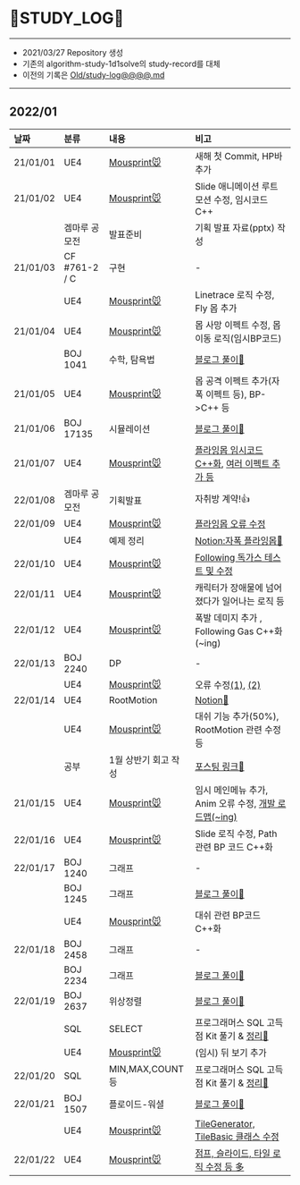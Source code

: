 # 📜STUDY_LOG📜
---
- 2021/03/27 Repository 생성
- 기존의 algorithm-study-1d1solve의 study-record를 대체
- 이전의 기록은 [Old/study-log@@@@.md](https://github.com/Oriburger/oriburger_study_log/blob/main/Old/study_log_2021.md)
---
## 2022/01

<div markdown="1">

|날짜|분류|내용|비고|
|:----|:----|:----|:----|
|21/01/01|UE4|[Mousprint🐭](https://github.com/Oriburger/ue4_mousprint_)|새해 첫 Commit, HP바 추가|
|21/01/02|UE4|[Mousprint🐭](https://github.com/Oriburger/ue4_mousprint_)|Slide 애니메이션 루트모션 수정, 임시코드 C++|
||겜마루 공모전|발표준비|기획 발표 자료(pptx) 작성|-|
|21/01/03|CF #761-2 / C|구현|-|
||UE4|[Mousprint🐭](https://github.com/Oriburger/ue4_mousprint_)|Linetrace 로직 수정, Fly 몹 추가 |
|21/01/04|UE4|[Mousprint🐭](https://github.com/Oriburger/ue4_mousprint_)|몹 사망 이펙트 수정, 몹 이동 로직(임시BP코드) |
||BOJ 1041|수학, 탐욕법|[블로그 풀이📔](https://blog.naver.com/uss425/222612742652)|
|21/01/05|UE4|[Mousprint🐭](https://github.com/Oriburger/ue4_mousprint_)|몹 공격 이펙트 추가(자폭 이펙트 등), BP->C++ 등|
|21/01/06|BOJ 17135|시뮬레이션|[블로그 풀이📗](https://blog.naver.com/uss425/222614641773)|
|21/01/07|UE4|[Mousprint🐭](https://github.com/Oriburger/ue4_mousprint_)|[플라잉몹 임시코드C++화](https://github.com/Oriburger/ue4_mousprint_/commit/b399049e63ec19128c7b63a02b2667910bcdc834), [여러 이펙트 추가 등](https://github.com/Oriburger/ue4_mousprint_/commit/2ddd95999ce2d4c2d0bde2a527a607a795849987)|
|22/01/08|겜마루 공모전|기획발표|자취방 계약!👍|
|22/01/09|UE4|[Mousprint🐭](https://github.com/Oriburger/ue4_mousprint_)|[플라잉몹 오류 수정](https://github.com/Oriburger/ue4_mousprint_/commit/b8b0c66083068f30dad9a7a1190a027cf5df7f3b)|
||UE4|예제 정리|[Notion:자폭 플라잉몹📑](https://www.notion.so/oriburger/9785f74644214aab9825885f458f7fac)|
|22/01/10|UE4|[Mousprint🐭](https://github.com/Oriburger/ue4_mousprint_)|[Following 독가스 테스트 및  수정](https://github.com/Oriburger/ue4_mousprint_/commits/master)|
|22/01/11|UE4|[Mousprint🐭](https://github.com/Oriburger/ue4_mousprint_)|캐릭터가 장애물에 넘어졌다가 일어나는 로직 등|
|22/01/12|UE4|[Mousprint🐭](https://github.com/Oriburger/ue4_mousprint_)|폭발 데미지 추가 , Following Gas C++화(~ing)|
|22/01/13|BOJ 2240|DP|-|
||UE4|[Mousprint🐭](https://github.com/Oriburger/ue4_mousprint_)|오류 수정[(1)](https://github.com/Oriburger/ue4_mousprint_/commit/556098056d89e77d03131d8ce8b8b84b77b46e50),  [(2)](https://github.com/Oriburger/ue4_mousprint_/commit/e29feca3c1004fc3bb5d55a30bd46094b2930444)|
|22/01/14|UE4|RootMotion|[Notion📒](https://oriburger.notion.site/Root-Motion-cc60a7c44dfd4fd7836dcda2e8828130)|
||UE4|[Mousprint🐭](https://github.com/Oriburger/ue4_mousprint_)|대쉬 기능 추가(50%), RootMotion 관련 수정 등 |
||공부|1월 상반기 회고 작성|[포스팅 링크📑](https://blog.naver.com/uss425/222621857213)|
|21/01/15|UE4|[Mousprint🐭](https://github.com/Oriburger/ue4_mousprint_)|임시 메인메뉴 추가, Anim 오류 수정, [개발 로드맵(~ing)](https://oriburger.notion.site/Mousprint-94fa53a30a514273af9dec54c3910555)|
|22/01/16|UE4|[Mousprint🐭](https://github.com/Oriburger/ue4_mousprint_)|Slide 로직 수정, Path 관련 BP 코드 C++화|
|22/01/17|BOJ 1240|그래프|-|
||BOJ 1245|그래프|[블로그 풀이📙](https://blog.naver.com/uss425/222624140789)|
||UE4|[Mousprint🐭](https://github.com/Oriburger/ue4_mousprint_)|대쉬 관련 BP코드 C++화|
|22/01/18|BOJ 2458|그래프|-|
||BOJ 2234|그래프|[블로그 풀이📗](https://blog.naver.com/uss425/222625102558)|
|22/01/19|BOJ 2637|위상정렬|[블로그 풀이📘](https://blog.naver.com/uss425/222625882137)|
||SQL|SELECT|프로그래머스 SQL 고득점 Kit 풀기 & [정리📃](https://oriburger.notion.site/SELECT-c56cf132b87845c89f87299738e5ccb9)|
||UE4|[Mousprint🐭](https://github.com/Oriburger/ue4_mousprint_)|(임시) 뒤 보기 추가|
|22/01/20|SQL|MIN,MAX,COUNT 등|프로그래머스 SQL 고득점 Kit 풀기 & [정리📃](https://oriburger.notion.site/SUM-MAX-MIN-8de87ea31cf04d35ba4fcd741a88669b)|
|22/01/21|BOJ 1507|플로이드-워셜|[블로그 풀이📒](https://blog.naver.com/uss425/222627899371)|
||UE4|[Mousprint🐭](https://github.com/Oriburger/ue4_mousprint_)|[TileGenerator, TileBasic 클래스 수정](https://github.com/Oriburger/ue4_mousprint_/commit/fe9f69fc4bad0a5ae2cd95e8dbb68f40583056f1)|
|22/01/22|UE4|[Mousprint🐭](https://github.com/Oriburger/ue4_mousprint_)|[점프, 슬라이드, 타일 로직 수정 등 多](https://github.com/Oriburger/ue4_mousprint_/commit/70dbb4b3a5bf01a9608f4e20f4e9104fda3d8913)|
</div>

<!--

- 📔📚📙📘📗📒📃📜📄📑

-->
